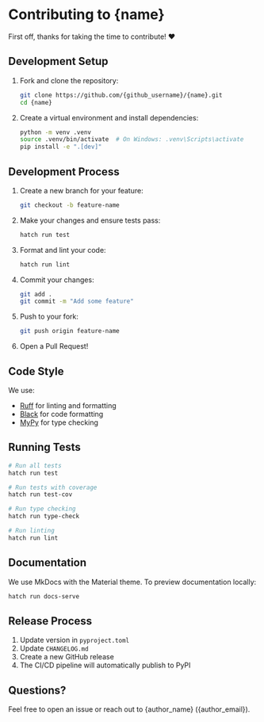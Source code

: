 # Contributing to {name}

First off, thanks for taking the time to contribute! ❤️

## Development Setup

1. Fork and clone the repository:
   ```bash
   git clone https://github.com/{github_username}/{name}.git
   cd {name}
   ```

2. Create a virtual environment and install dependencies:
   ```bash
   python -m venv .venv
   source .venv/bin/activate  # On Windows: .venv\Scripts\activate
   pip install -e ".[dev]"
   ```

## Development Process

1. Create a new branch for your feature:
   ```bash
   git checkout -b feature-name
   ```

2. Make your changes and ensure tests pass:
   ```bash
   hatch run test
   ```

3. Format and lint your code:
   ```bash
   hatch run lint
   ```

4. Commit your changes:
   ```bash
   git add .
   git commit -m "Add some feature"
   ```

5. Push to your fork:
   ```bash
   git push origin feature-name
   ```

6. Open a Pull Request!

## Code Style

We use:
- [Ruff](https://github.com/astral-sh/ruff) for linting and formatting
- [Black](https://github.com/psf/black) for code formatting
- [MyPy](https://github.com/python/mypy) for type checking

## Running Tests

```bash
# Run all tests
hatch run test

# Run tests with coverage
hatch run test-cov

# Run type checking
hatch run type-check

# Run linting
hatch run lint
```

## Documentation

We use MkDocs with the Material theme. To preview documentation locally:

```bash
hatch run docs-serve
```

## Release Process

1. Update version in `pyproject.toml`
2. Update `CHANGELOG.md`
3. Create a new GitHub release
4. The CI/CD pipeline will automatically publish to PyPI

## Questions?

Feel free to open an issue or reach out to {author_name} ({author_email}). 